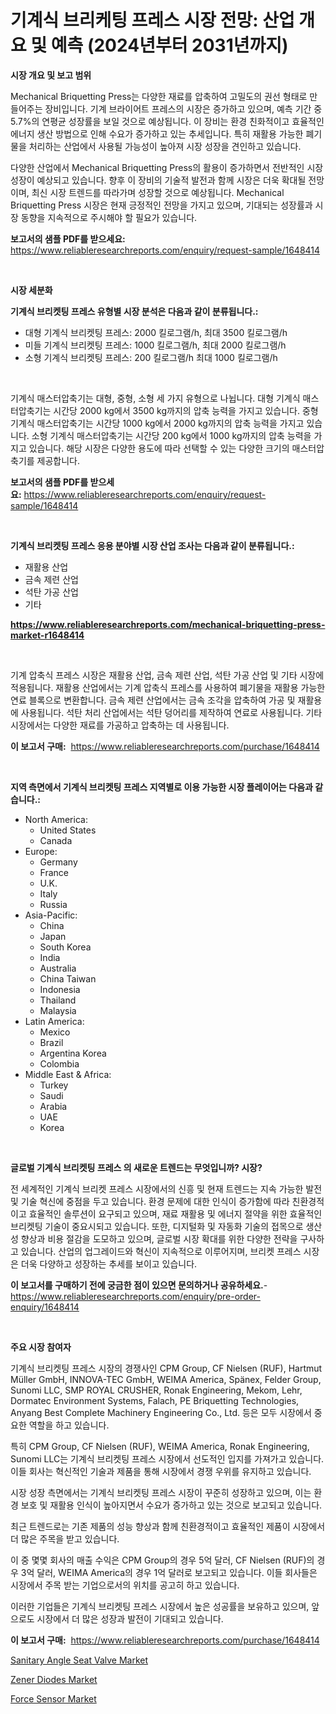 <p><h1>기계식 브리케팅 프레스 시장 전망: 산업 개요 및 예측 (2024년부터 2031년까지)</h1></p><p><strong>시장 개요 및 보고 범위</strong></p>
<p><p>Mechanical Briquetting Press는 다양한 재료를 압축하여 고밀도의 권선 형태로 만들어주는 장비입니다. 기계 브라이어트 프레스의 시장은 증가하고 있으며, 예측 기간 중 5.7%의 연평균 성장률을 보일 것으로 예상됩니다. 이 장비는 환경 친화적이고 효율적인 에너지 생산 방법으로 인해 수요가 증가하고 있는 추세입니다. 특히 재활용 가능한 폐기물을 처리하는 산업에서 사용될 가능성이 높아져 시장 성장을 견인하고 있습니다.</p><p>다양한 산업에서 Mechanical Briquetting Press의 활용이 증가하면서 전반적인 시장 성장이 예상되고 있습니다. 향후 이 장비의 기술적 발전과 함께 시장은 더욱 확대될 전망이며, 최신 시장 트렌드를 따라가며 성장할 것으로 예상됩니다. Mechanical Briquetting Press 시장은 현재 긍정적인 전망을 가지고 있으며, 기대되는 성장률과 시장 동향을 지속적으로 주시해야 할 필요가 있습니다.</p></p>
<p><strong>보고서의 샘플 PDF를 받으세요:</strong> <a href="https://www.reliableresearchreports.com/enquiry/request-sample/1648414">https://www.reliableresearchreports.com/enquiry/request-sample/1648414</a></p>
<p>&nbsp;</p>
<p><strong>시장 세분화</strong></p>
<p><strong>기계식 브리켓팅 프레스 유형별 시장 분석은 다음과 같이 분류됩니다.:</strong></p>
<p><ul><li>대형 기계식 브리켓팅 프레스: 2000 킬로그램/h, 최대 3500 킬로그램/h</li><li>미들 기계식 브리켓팅 프레스: 1000 킬로그램/h, 최대 2000 킬로그램/h</li><li>소형 기계식 브리켓팅 프레스: 200 킬로그램/h 최대 1000 킬로그램/h</li></ul></p>
<p>&nbsp;</p>
<p><p>기계식 매스터압축기는 대형, 중형, 소형 세 가지 유형으로 나뉩니다. 대형 기계식 매스터압축기는 시간당 2000 kg에서 3500 kg까지의 압축 능력을 가지고 있습니다. 중형 기계식 매스터압축기는 시간당 1000 kg에서 2000 kg까지의 압축 능력을 가지고 있습니다. 소형 기계식 매스터압축기는 시간당 200 kg에서 1000 kg까지의 압축 능력을 가지고 있습니다. 해당 시장은 다양한 용도에 따라 선택할 수 있는 다양한 크기의 매스터압축기를 제공합니다.</p></p>
<p><strong>보고서의 샘플 PDF를 받으세요:</strong>&nbsp;<a href="https://www.reliableresearchreports.com/enquiry/request-sample/1648414">https://www.reliableresearchreports.com/enquiry/request-sample/1648414</a></p>
<p>&nbsp;</p>
<p><strong> 기계식 브리켓팅 프레스 응용 분야별 시장 산업 조사는 다음과 같이 분류됩니다.:</strong></p>
<p><ul><li>재활용 산업</li><li>금속 제련 산업</li><li>석탄 가공 산업</li><li>기타</li></ul></p>
<p><strong><a href="https://www.reliableresearchreports.com/mechanical-briquetting-press-market-r1648414">https://www.reliableresearchreports.com/mechanical-briquetting-press-market-r1648414</a></strong></p>
<p>&nbsp;</p>
<p><p>기계 압축식 프레스 시장은 재활용 산업, 금속 제련 산업, 석탄 가공 산업 및 기타 시장에 적용됩니다. 재활용 산업에서는 기계 압축식 프레스를 사용하여 폐기물을 재활용 가능한 연료 블록으로 변환합니다. 금속 제련 산업에서는 금속 조각을 압축하여 가공 및 재활용에 사용됩니다. 석탄 처리 산업에서는 석탄 덩어리를 제작하여 연료로 사용됩니다. 기타 시장에서는 다양한 재료를 가공하고 압축하는 데 사용됩니다.</p></p>
<p><strong>이 보고서 구매:</strong>&nbsp; <a href="https://www.reliableresearchreports.com/purchase/1648414">https://www.reliableresearchreports.com/purchase/1648414</a></p>
<p>&nbsp;</p>
<p><strong>지역 측면에서 기계식 브리켓팅 프레스 지역별로 이용 가능한 시장 플레이어는 다음과 같습니다.:</strong></p>
<p><ul>
    <li>
        North America:
        <ul>
            <li>United States</li>
            <li>Canada</li>
        </ul>
    </li>
    <li>
        Europe:
        <ul>
            <li>Germany</li>
            <li>France</li>
            <li>U.K.</li>
            <li>Italy</li>
            <li>Russia</li>
        </ul>
    </li>
    <li>
        Asia-Pacific:
        <ul>
            <li>China</li>
            <li>Japan</li>
            <li>South Korea</li>
            <li>India</li>
            <li>Australia</li>
            <li>China Taiwan</li>
            <li>Indonesia</li>
            <li>Thailand</li>
            <li>Malaysia</li>
        </ul>
    </li>
    <li>
        Latin America:
        <ul>
            <li>Mexico</li>
            <li>Brazil</li>
            <li>Argentina Korea</li>
            <li>Colombia</li>
        </ul>
    </li>
    <li>
        Middle East & Africa:
        <ul>
            <li>Turkey</li>
            <li>Saudi</li>
            <li>Arabia</li>
            <li>UAE</li>
            <li>Korea</li>
        </ul>
    </li>
    </ul></p>
<p>&nbsp;</p>
<p><strong>글로벌 기계식 브리켓팅 프레스 의 새로운 트렌드는 무엇입니까? 시장?</strong></p>
<p><p>전 세계적인 기계식 브리켓 프레스 시장에서의 신흥 및 현재 트렌드는 지속 가능한 발전 및 기술 혁신에 중점을 두고 있습니다. 환경 문제에 대한 인식이 증가함에 따라 친환경적이고 효율적인 솔루션이 요구되고 있으며, 재료 재활용 및 에너지 절약을 위한 효율적인 브리켓팅 기술이 중요시되고 있습니다. 또한, 디지털화 및 자동화 기술의 접목으로 생산성 향상과 비용 절감을 도모하고 있으며, 글로벌 시장 확대를 위한 다양한 전략을 구사하고 있습니다. 산업의 업그레이드와 혁신이 지속적으로 이루어지며, 브리켓 프레스 시장은 더욱 다양하고 성장하는 추세를 보이고 있습니다.</p></p>
<p><strong>이 보고서를 구매하기 전에 궁금한 점이 있으면 문의하거나 공유하세요.</strong>- <a href="https://www.reliableresearchreports.com/enquiry/pre-order-enquiry/1648414">https://www.reliableresearchreports.com/enquiry/pre-order-enquiry/1648414</a></p>
<p>&nbsp;</p>
<p><strong>주요 시장 참여자</strong></p>
<p><p>기계식 브리켓팅 프레스 시장의 경쟁사인 CPM Group, CF Nielsen (RUF), Hartmut Müller GmbH, INNOVA-TEC GmbH, WEIMA America, Spänex, Felder Group, Sunomi LLC, SMP ROYAL CRUSHER, Ronak Engineering, Mekom, Lehr, Dormatec Environment Systems, Falach, PE Briquetting Technologies, Anyang Best Complete Machinery Engineering Co., Ltd. 등은 모두 시장에서 중요한 역할을 하고 있습니다. </p><p>특히 CPM Group, CF Nielsen (RUF), WEIMA America, Ronak Engineering, Sunomi LLC는 기계식 브리켓팅 프레스 시장에서 선도적인 입지를 가져가고 있습니다. 이들 회사는 혁신적인 기술과 제품을 통해 시장에서 경쟁 우위를 유지하고 있습니다. </p><p>시장 성장 측면에서는 기계식 브리켓팅 프레스 시장이 꾸준히 성장하고 있으며, 이는 환경 보호 및 재활용 인식이 높아지면서 수요가 증가하고 있는 것으로 보고되고 있습니다. </p><p>최근 트렌드로는 기존 제품의 성능 향상과 함께 친환경적이고 효율적인 제품이 시장에서 더 많은 주목을 받고 있습니다. </p><p>이 중 몇몇 회사의 매출 수익은 CPM Group의 경우 5억 달러, CF Nielsen (RUF)의 경우 3억 달러, WEIMA America의 경우 1억 달러로 보고되고 있습니다. 이들 회사들은 시장에서 주목 받는 기업으로서의 위치를 공고히 하고 있습니다. </p><p>이러한 기업들은 기계식 브리켓팅 프레스 시장에서 높은 성공률을 보유하고 있으며, 앞으로도 시장에서 더 많은 성장과 발전이 기대되고 있습니다.</p></p>
<p><strong>이 보고서 구매:</strong>&nbsp;&nbsp;<a href="https://www.reliableresearchreports.com/purchase/1648414">https://www.reliableresearchreports.com/purchase/1648414</a></p>
<p><p><a href="https://github.com/RickHolmes3/Market-Research-Report-List-4/blob/main/sanitary-angle-seat-valve-market.md">Sanitary Angle Seat Valve Market</a></p><p><a href="https://www.linkedin.com/pulse/zener-diodes-market-furnishes-information-share-trends-growth-bgrjf?trackingId=qvhtqB9edqO65UjsrTFZCg%3D%3D">Zener Diodes Market</a></p><p><a href="https://www.linkedin.com/pulse/force-sensor-market-comprehensive-assessment-type-application-4roaf?trackingId=2hRefnqu5N%2FA3mHTdhIFwg%3D%3D">Force Sensor Market</a></p></p>